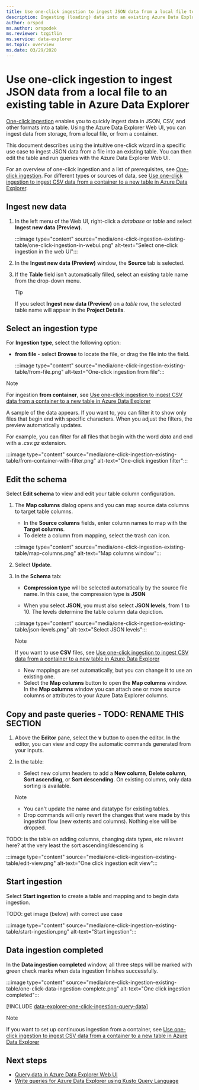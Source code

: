 ```yaml
---
title: Use one-click ingestion to ingest JSON data from a local file to an existing table in Azure Data Explorer
description: Ingesting (loading) data into an existing Azure Data Explorer table simply, using one-click ingestion.
author: orspod
ms.author: orspodek
ms.reviewer: tzgitlin
ms.service: data-explorer
ms.topic: overview
ms.date: 03/29/2020
---
```


# Use one-click ingestion to ingest JSON data from a local file to an existing table in Azure Data Explorer

[One-click ingestion](ingest-data-one-click.md) enables you to quickly ingest data in JSON, CSV, and other formats into a table. Using the Azure Data Explorer Web UI, you can ingest data from storage, from a local file, or from a container. 

This document describes using the intuitive one-click wizard in a specific use case to ingest JSON data from a file into an existing table. You can then edit the table and run queries with the Azure Data Explorer Web UI.

For an overview of one-click ingestion and a list of prerequisites, see [One-click ingestion](ingest-data-one-click.md).
For different types or sources of data, see [Use one-click ingestion to ingest CSV data from a container to a new table in Azure Data Explorer](one-click-ingestion-new-table.md).

## Ingest new data

1. In the left menu of the Web UI, right-click a *database* or *table* and select **Ingest new data (Preview)**.

    :::image type="content" source="media/one-click-ingestion-existing-table/one-click-ingestion-in-webui.png" alt-text="Select one-click ingestion in the web UI":::
 
1. In the **Ingest new data (Preview)** window, the **Source** tab is selected.

1. If the **Table** field isn't automatically filled, select an existing table name from the drop-down menu.
    > [!TIP]
    > If you select **Ingest new data (Preview)** on a *table* row, the selected table name will appear in the **Project Details**.

## Select an ingestion type

For **Ingestion type**, select the following option:

  * **from file** - select **Browse** to locate the file, or drag the file into the field.
  
      :::image type="content" source="media/one-click-ingestion-existing-table/from-file.png" alt-text="One-click ingestion from file":::
      
 > [!Note] 
 > For ingestion **from container**, see [Use one-click ingestion to ingest CSV data from a container to a new table in Azure Data Explorer](one-click-ingestion-new-table.md#select-an-ingestion-type)

  A sample of the data appears. If you want to, you can filter it to show only files that begin end with specific characters. When you adjust the filters, the preview automatically updates.
  
  For example, you can filter for all files that begin with the word *data* and end with a *.csv.gz* extension.

  :::image type="content" source="media/one-click-ingestion-existing-table/from-container-with-filter.png" alt-text="One-click ingestion filter":::

## Edit the schema

Select **Edit schema** to view and edit your table column configuration.

1. The **Map columns** dialog opens and you can map source data columns to target table columns. 
    * In the **Source columns** fields, enter column names to map with the **Target columns**.
    * To delete a column from mapping, select the trash can icon.

    :::image type="content" source="media/one-click-ingestion-existing-table/map-columns.png" alt-text="Map columns window"::: 
    
1. Select **Update**.
1. In the **Schema** tab:
    * **Compression type** will be selected automatically by the source file name. In this case, the compression type is **JSON**
        
    * When you select  **JSON**, you must also select **JSON levels**, from 1 to 10. The levels determine the table column data depiction.

    :::image type="content" source="media/one-click-ingestion-existing-table/json-levels.png" alt-text="Select JSON levels":::
    
    > [!Note]
    > If you want to use **CSV** files, see [Use one-click ingestion to ingest CSV data from a container to a new table in Azure Data Explorer](one-click-ingestion-new-table.md#edit-the-schema)

    * New mappings are set automatically, but you can change it to use an existing one. 
    * Select the **Map columns** button to open the **Map columns** window. In the **Map columns** window you can attach one or more source columns or attributes to your Azure Data Explorer columns.

## Copy and paste queries - TODO: RENAME THIS SECTION

1. Above the **Editor** pane, select the **v** button to open the editor. In the editor, you can view and copy the automatic commands generated from your inputs. 
1. In the table: 
    * Select new column headers to add a **New column**, **Delete column**, **Sort ascending**, or **Sort descending**. On existing columns, only data sorting is available.

    > [!Note]
    > * You can't update the name and datatype for existing tables.
    > * Drop commands will only revert the changes that were made by this ingestion flow (new extents and columns). Nothing else will be dropped.

TODO: is the table on adding columns, changing data types, etc relevant here? at the very least the sort ascending/descending is

:::image type="content" source="media/one-click-ingestion-existing-table/edit-view.png" alt-text="One click ingestion edit view":::

## Start ingestion

Select **Start ingestion** to create a table and mapping and to begin data ingestion.

TODO: get image (below) with correct use case

:::image type="content" source="media/one-click-ingestion-existing-table/start-ingestion.png" alt-text="Start ingestion":::

## Data ingestion completed

In the **Data ingestion completed** window, all three steps will be marked with green check marks when data ingestion finishes successfully.
 
:::image type="content" source="media/one-click-ingestion-existing-table/one-click-data-ingestion-complete.png" alt-text="One click ingestion completed":::

[!INCLUDE [data-explorer-one-click-ingestion-query-data](includes/data-explorer-one-click-ingestion-query-data.md)]

> [!Note]
> If you want to set up continuous ingestion from a container, see [Use one-click ingestion to ingest CSV data from a container to a new table in Azure Data Explorer](one-click-ingestion-new-table.md#continuous-ingestion---container-only)

## Next steps

* [Query data in Azure Data Explorer Web UI](web-query-data.md)
* [Write queries for Azure Data Explorer using Kusto Query Language](write-queries.md)
